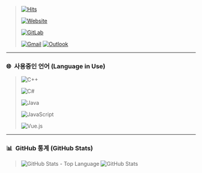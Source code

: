 > [![Hits](https://hits.seeyoufarm.com/api/count/incr/badge.svg?url=https%3A%2F%2Fgithub.com%2Fbanb3515&count_bg=%238738FF&title_bg=%23555555&icon=github.svg&icon_color=%23E7E7E7&title=Hits&edge_flat=true)](#)
>
> [![Website](https://img.shields.io/website?down_color=red&down_message=X&label=Website&logo=vue.js&style=for-the-badge&up_color=green&up_message=O&url=http%3A%2F%2Fbanb.work)](http://banb.work)
>
> [![GitLab](https://img.shields.io/badge/GitLab-E0844F?style=for-the-badge&logo=GitLab&logoColor=white)](https://gitlab.com/BanB3515)
>
> [![Gmail](https://img.shields.io/badge/Gmail-d14836?style=for-the-badge&logo=Gmail&logoColor=white&link=mailto:banb3515@gmail.com)](mailto:banb3515@gmail.com)
[![Outlook](https://img.shields.io/badge/Outlook-4374D9?style=for-the-badge&logo=Microsoft%20Outlook&logoColor=white&link=mailto:banb3515@outlook.kr)](mailto:banb3515@outlook.kr)

---

### 🌐 &nbsp;사용중인 언어 (Language in Use)
> ![C++](https://img.shields.io/badge/C++-4374D9?style=for-the-badge&logo=C%2B%2B&logoColor=white)
> 
> ![C#](https://img.shields.io/badge/C%23-A566FF?style=for-the-badge&logo=CSharp&logoColor=white) 
> 
> ![Java](https://img.shields.io/badge/Java-DE4F4F?style=for-the-badge&logo=Java&logoColor=white) 
> 
> ![JavaScript](https://img.shields.io/badge/JavaScript-F2CB61?style=for-the-badge&logo=JavaScript&logoColor=white)
> 
> ![Vue.js](https://img.shields.io/badge/Vue.js-F2CB61?style=for-the-badge&logo=Vue.js&logoColor=white)

---

### 📊 &nbsp;GitHub 통계 (GitHub Stats)

> ![GitHub Stats - Top Language](https://github-readme-stats.vercel.app/api/top-langs/?username=banb3515&theme=tokyonight)
> ![GitHub Stats](https://github-readme-stats.vercel.app/api?username=banb3515&show_icons=true&theme=tokyonight&count_private=true)
